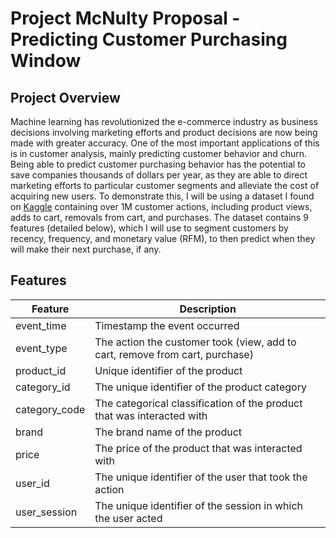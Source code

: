 # Project McNulty Proposal - Predicting Customer Purchasing Window

## Project Overview 

Machine learning has revolutionized the e-commerce industry as business decisions involving marketing efforts and product decisions are now being made with greater accuracy. One of the most important applications of this is in customer analysis, mainly predicting customer behavior and churn. Being able to predict customer purchasing behavior has the potential to save companies thousands of dollars per year, as they are able to direct marketing efforts to particular customer segments and alleviate the cost of acquiring new users.
To demonstrate this, I will be using a dataset I found on [Kaggle](https://www.kaggle.com/mkechinov/ecommerce-behavior-data-from-multi-category-store#2019-Nov.csv) containing over 1M customer actions, including product views, adds to cart, removals from cart, and purchases. The dataset contains 9 features (detailed below), which I will use to segment customers by recency, frequency, and monetary value (RFM), to then predict when they will make their next purchase, if any.

## Features

| Feature       | Description                                                  |
| ------------- | ------------------------------------------------------------ |
| event_time    | Timestamp the event occurred                                 |
| event_type    | The action the customer took (view, add to cart, remove from cart, purchase) |
| product_id    | Unique identifier of the product                             |
| category_id   | The unique identifier of the product category                |
| category_code | The categorical classification of the product that was interacted with |
| brand         | The brand name of the product                                |
| price         | The price of the product that was interacted with            |
| user_id       | The unique identifier of the user that took the action       |
| user_session  | The unique identifier of the session in which the user acted |


